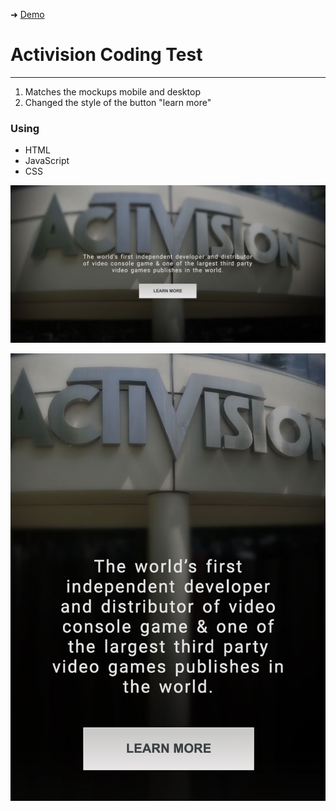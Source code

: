 ➜ [Demo](https://ykalashnikov.github.io/Activision/)
# Activision Coding Test

---------

1. Matches the mockups mobile and desktop 
2. Changed the style of the button "learn more"


### Using
- HTML 
- JavaScript
- CSS


![](https://github.com/YKalashnikov/Activision/blob/master/github__assets/1%20Desktop.png)

![](https://github.com/YKalashnikov/Activision/blob/master/github__assets/2%20Mobile.png)